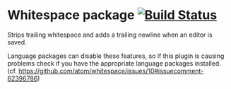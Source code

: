 # Whitespace package [![Build Status](https://travis-ci.org/atom/whitespace.svg?branch=master)](https://travis-ci.org/atom/whitespace)

Strips trailing whitespace and adds a trailing newline when an editor is saved.

Language packages can disable these features, so if this plugin is causing problems check if you have the appropriate language packages installed. (cf. https://github.com/atom/whitespace/issues/10#issuecomment-62396786)
